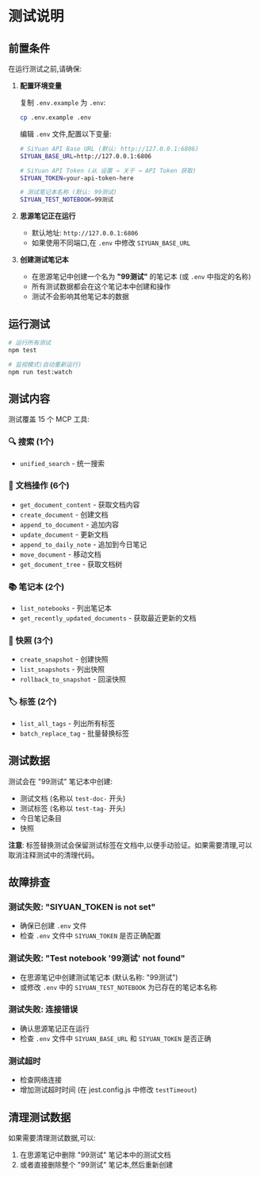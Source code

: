 # 测试说明

## 前置条件

在运行测试之前,请确保:

1. **配置环境变量**

   复制 `.env.example` 为 `.env`:
   ```bash
   cp .env.example .env
   ```

   编辑 `.env` 文件,配置以下变量:
   ```bash
   # SiYuan API Base URL (默认: http://127.0.0.1:6806)
   SIYUAN_BASE_URL=http://127.0.0.1:6806

   # SiYuan API Token (从 设置 → 关于 → API Token 获取)
   SIYUAN_TOKEN=your-api-token-here

   # 测试笔记本名称 (默认: 99测试)
   SIYUAN_TEST_NOTEBOOK=99测试
   ```

2. **思源笔记正在运行**
   - 默认地址: `http://127.0.0.1:6806`
   - 如果使用不同端口,在 `.env` 中修改 `SIYUAN_BASE_URL`

3. **创建测试笔记本**
   - 在思源笔记中创建一个名为 **"99测试"** 的笔记本 (或 `.env` 中指定的名称)
   - 所有测试数据都会在这个笔记本中创建和操作
   - 测试不会影响其他笔记本的数据

## 运行测试

```bash
# 运行所有测试
npm test

# 监视模式(自动重新运行)
npm run test:watch
```

## 测试内容

测试覆盖 15 个 MCP 工具:

### 🔍 搜索 (1个)
- `unified_search` - 统一搜索

### 📄 文档操作 (6个)
- `get_document_content` - 获取文档内容
- `create_document` - 创建文档
- `append_to_document` - 追加内容
- `update_document` - 更新文档
- `append_to_daily_note` - 追加到今日笔记
- `move_document` - 移动文档
- `get_document_tree` - 获取文档树

### 📚 笔记本 (2个)
- `list_notebooks` - 列出笔记本
- `get_recently_updated_documents` - 获取最近更新的文档

### 📸 快照 (3个)
- `create_snapshot` - 创建快照
- `list_snapshots` - 列出快照
- `rollback_to_snapshot` - 回滚快照

### 🏷️ 标签 (2个)
- `list_all_tags` - 列出所有标签
- `batch_replace_tag` - 批量替换标签

## 测试数据

测试会在 "99测试" 笔记本中创建:

- 测试文档 (名称以 `test-doc-` 开头)
- 测试标签 (名称以 `test-tag-` 开头)
- 今日笔记条目
- 快照

**注意**: 标签替换测试会保留测试标签在文档中,以便手动验证。如果需要清理,可以取消注释测试中的清理代码。

## 故障排查

### 测试失败: "SIYUAN_TOKEN is not set"
- 确保已创建 `.env` 文件
- 检查 `.env` 文件中 `SIYUAN_TOKEN` 是否正确配置

### 测试失败: "Test notebook '99测试' not found"
- 在思源笔记中创建测试笔记本 (默认名称: "99测试")
- 或修改 `.env` 中的 `SIYUAN_TEST_NOTEBOOK` 为已存在的笔记本名称

### 测试失败: 连接错误
- 确认思源笔记正在运行
- 检查 `.env` 文件中 `SIYUAN_BASE_URL` 和 `SIYUAN_TOKEN` 是否正确

### 测试超时
- 检查网络连接
- 增加测试超时时间 (在 jest.config.js 中修改 `testTimeout`)

## 清理测试数据

如果需要清理测试数据,可以:

1. 在思源笔记中删除 "99测试" 笔记本中的测试文档
2. 或者直接删除整个 "99测试" 笔记本,然后重新创建
